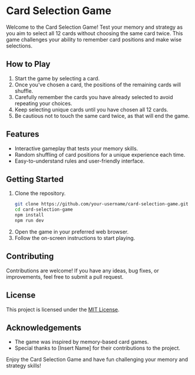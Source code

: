 # Card Selection Game

Welcome to the Card Selection Game! Test your memory and strategy as you aim to select all 12 cards without choosing the same card twice. This game challenges your ability to remember card positions and make wise selections.

## How to Play

1. Start the game by selecting a card.
2. Once you've chosen a card, the positions of the remaining cards will shuffle.
3. Carefully remember the cards you have already selected to avoid repeating your choices.
4. Keep selecting unique cards until you have chosen all 12 cards.
5. Be cautious not to touch the same card twice, as that will end the game.

## Features

- Interactive gameplay that tests your memory skills.
- Random shuffling of card positions for a unique experience each time.
- Easy-to-understand rules and user-friendly interface.

## Getting Started

1. Clone the repository.
   ```bash
   git clone https://github.com/your-username/card-selection-game.git
   cd card-selection-game
   npm install
   npm run dev
   ```
3. Open the game in your preferred web browser.
4. Follow the on-screen instructions to start playing.

## Contributing

Contributions are welcome! If you have any ideas, bug fixes, or improvements, feel free to submit a pull request.

## License

This project is licensed under the [MIT License](LICENSE).

## Acknowledgements

- The game was inspired by memory-based card games.
- Special thanks to [Insert Name] for their contributions to the project.

Enjoy the Card Selection Game and have fun challenging your memory and strategy skills!
